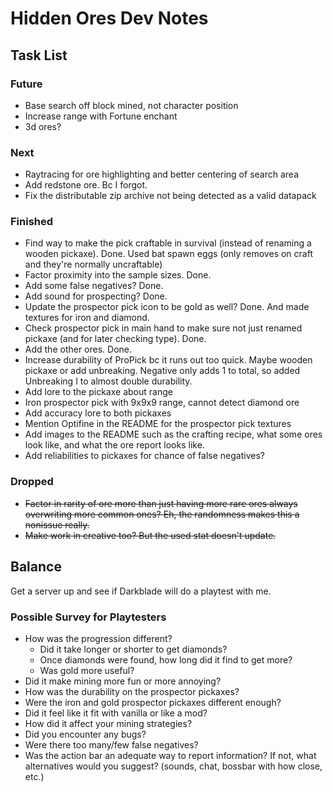 # Hidden Ores Dev Notes
## Task List
### Future
* Base search off block mined, not character position
* Increase range with Fortune enchant
* 3d ores?

### Next
* Raytracing for ore highlighting and better centering of search area
* Add redstone ore. Bc I forgot.
* Fix the distributable zip archive not being detected as a valid datapack

### Finished
* Find way to make the pick craftable in survival (instead of renaming a wooden pickaxe). Done. Used bat spawn eggs (only removes on craft and they're normally uncraftable)
* Factor proximity into the sample sizes. Done.
* Add some false negatives? Done.
* Add sound for prospecting? Done.
* Update the prospector pick icon to be gold as well? Done. And made textures for iron and diamond.
* Check prospector pick in main hand to make sure not just renamed pickaxe (and for later checking type). Done.
* Add the other ores. Done.
* Increase durability of ProPick bc it runs out too quick. Maybe wooden pickaxe or add unbreaking. Negative only adds 1 to total, so added Unbreaking I to almost double durability.
* Add lore to the pickaxe about range
* Iron prospector pick with 9x9x9 range, cannot detect diamond ore
* Add accuracy lore to both pickaxes
* Mention Optifine in the README for the prospector pick textures
* Add images to the README such as the crafting recipe, what some ores look like, and what the ore report looks like.
* Add reliabilities to pickaxes for chance of false negatives?

### Dropped
* ~~Factor in rarity of ore more than just having more rare ores always overwriting more common ones? Eh, the randomness makes this a nonissue really.~~
* ~~Make work in creative too? But the used stat doesn't update.~~

## Balance
Get a server up and see if Darkblade will do a playtest with me.
### Possible Survey for Playtesters
* How was the progression different?
  * Did it take longer or shorter to get diamonds?
  * Once diamonds were found, how long did it find to get more?
  * Was gold more useful?
* Did it make mining more fun or more annoying?
* How was the durability on the prospector pickaxes?
* Were the iron and gold prospector pickaxes different enough?
* Did it feel like it fit with vanilla or like a mod?
* How did it affect your mining strategies?
* Did you encounter any bugs?
* Were there too many/few false negatives?
* Was the action bar an adequate way to report information? If not, what alternatives would you suggest? (sounds, chat, bossbar with how close, etc.)